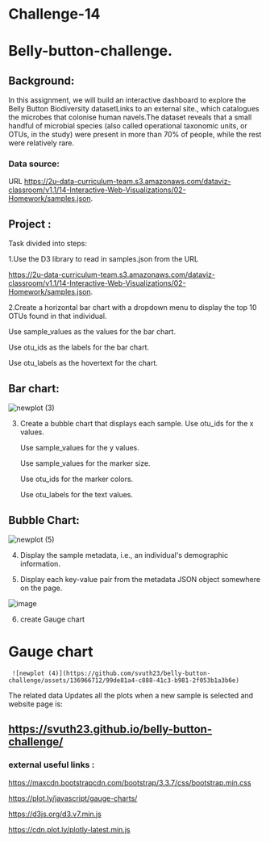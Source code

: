 # Challenge-14

# Belly-button-challenge.

## Background:

In this assignment, we will build an interactive dashboard to explore the Belly Button Biodiversity datasetLinks to an external site., which catalogues the microbes that colonise human navels.The dataset reveals that a small handful of microbial species (also called operational taxonomic units, or OTUs, in the study) were present in more than 70% of people, while the rest were relatively rare.

### Data source:
URL https://2u-data-curriculum-team.s3.amazonaws.com/dataviz-classroom/v1.1/14-Interactive-Web-Visualizations/02-Homework/samples.json.


 
## Project : 
 Task divided into steps:

1.Use the D3 library to read in samples.json from the URL

https://2u-data-curriculum-team.s3.amazonaws.com/dataviz-classroom/v1.1/14-Interactive-Web-Visualizations/02-Homework/samples.json.


2.Create a horizontal bar chart with a dropdown menu to display the top 10 OTUs found in that individual.

   Use sample_values as the values for the bar chart.

   Use otu_ids as the labels for the bar chart.

   Use otu_labels as the hovertext for the chart.

  ## Bar chart:
![newplot (3)](https://github.com/svuth23/belly-button-challenge/assets/136966712/1eec4283-de1c-45b6-8313-0582b960612f)


3. Create a bubble chart that displays each sample.
   Use otu_ids for the x values.

   Use sample_values for the y values.

   Use sample_values for the marker size.

   Use otu_ids for the marker colors.

   Use otu_labels for the text values.

  ## Bubble Chart:

  ![newplot (5)](https://github.com/svuth23/belly-button-challenge/assets/136966712/b77e33a1-04f6-4b93-9f2e-a72024c5f8a9)


  4. Display the sample metadata, i.e., an individual's demographic information.

  5. Display each key-value pair from the metadata JSON object somewhere on the page.

  ![image](https://github.com/svuth23/belly-button-challenge/assets/136966712/6fcab907-a9c7-445b-837c-ab31115c6037)




   6. create Gauge chart

   # Gauge chart 
   
     ![newplot (4)](https://github.com/svuth23/belly-button-challenge/assets/136966712/99de81a4-c888-41c3-b981-2f053b1a3b6e)


The related data Updates all the plots when a new sample is selected and website page is: 

## https://svuth23.github.io/belly-button-challenge/



### external useful links :

https://maxcdn.bootstrapcdn.com/bootstrap/3.3.7/css/bootstrap.min.css
 
https://plot.ly/javascript/gauge-charts/

https://d3js.org/d3.v7.min.js

https://cdn.plot.ly/plotly-latest.min.js
